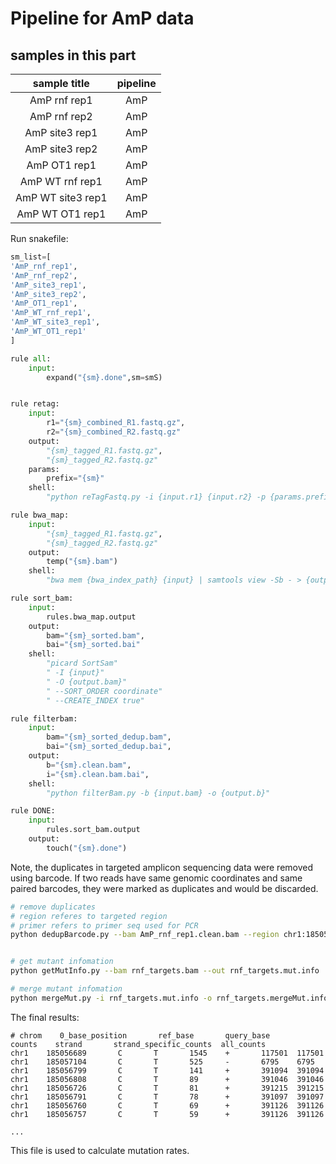 # Pipeline for AmP data

## samples in this part
| sample title | pipeline |
| :---: | :---: |
| AmP rnf rep1 | AmP |
| AmP rnf rep2 | AmP |
| AmP site3 rep1 | AmP |
| AmP site3 rep2 | AmP |
| AmP OT1 rep1 | AmP |
| AmP WT rnf rep1 | AmP |
| AmP WT site3 rep1 | AmP |
| AmP WT OT1 rep1 | AmP |



Run snakefile:
```python
sm_list=[
'AmP_rnf_rep1',
'AmP_rnf_rep2',
'AmP_site3_rep1',
'AmP_site3_rep2',
'AmP_OT1_rep1',
'AmP_WT_rnf_rep1',
'AmP_WT_site3_rep1',
'AmP_WT_OT1_rep1'
]

rule all:
	input:
		expand("{sm}.done",sm=smS)


rule retag:
	input:
		r1="{sm}_combined_R1.fastq.gz",
		r2="{sm}_combined_R2.fastq.gz"
	output:
		"{sm}_tagged_R1.fastq.gz",
		"{sm}_tagged_R2.fastq.gz"
	params:
		prefix="{sm}"
	shell:
		"python reTagFastq.py -i {input.r1} {input.r2} -p {params.prefix}"

rule bwa_map:
	input:
		"{sm}_tagged_R1.fastq.gz",
		"{sm}_tagged_R2.fastq.gz"
	output:
		temp("{sm}.bam")
	shell:
		"bwa mem {bwa_index_path} {input} | samtools view -Sb - > {output}"

rule sort_bam:
	input:
		rules.bwa_map.output
	output:
		bam="{sm}_sorted.bam",
		bai="{sm}_sorted.bai"
	shell:
		"picard SortSam"
		" -I {input}"
		" -O {output.bam}"
		" --SORT_ORDER coordinate"
		" --CREATE_INDEX true"

rule filterbam:
	input:
		bam="{sm}_sorted_dedup.bam",
		bai="{sm}_sorted_dedup.bai",
	output:
		b="{sm}.clean.bam",
		i="{sm}.clean.bam.bai",
	shell:
		"python filterBam.py -b {input.bam} -o {output.b}"

rule DONE:
	input:
		rules.sort_bam.output
	output:
		touch("{sm}.done")

```

Note, the duplicates in targeted amplicon sequencing data were removed using barcode. If two reads have same genomic coordinates and same paired barcodes, they were marked as duplicates and would be discarded.
```bash
# remove duplicates
# region referes to targeted region
# primer refers to primer seq used for PCR
python dedupBarcode.py --bam AmP_rnf_rep1.clean.bam --region chr1:185056690-185057100 --primer TCAGGCTGTGCAGACAAACGG TACAGCAAGGAGGACTTGCCC --out rnf_targets.bam


# get mutant infomation
python getMutInfo.py --bam rnf_targets.bam --out rnf_targets.mut.info

# merge mutant infomation
python mergeMut.py -i rnf_targets.mut.info -o rnf_targets.mergeMut.info --bam rnf_targets.bam
```

The final results:
```
# chrom    0_base_position       ref_base       query_base       counts    strand       strand_specific_counts  all_counts
chr1    185056689       C       T       1545    +       117501  117501
chr1    185057104       C       T       525     -       6795    6795
chr1    185056799       C       T       141     +       391094  391094
chr1    185056808       C       T       89      +       391046  391046
chr1    185056726       C       T       81      +       391215  391215
chr1    185056791       C       T       78      +       391097  391097
chr1    185056760       C       T       69      +       391126  391126
chr1    185056757       C       T       59      +       391126  391126

...
```

This file is used to calculate mutation rates.
